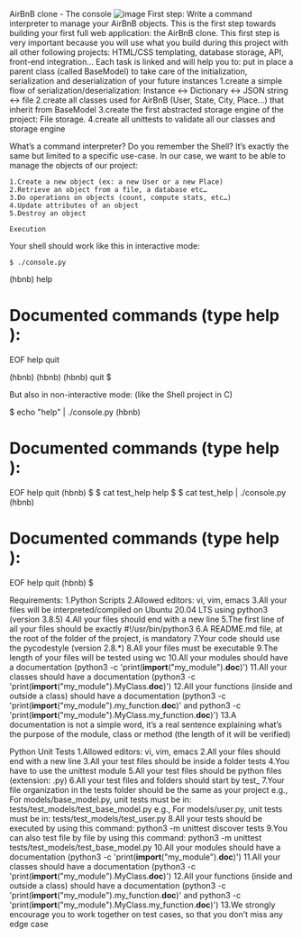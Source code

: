 AirBnB clone - The console
![image](https://user-images.githubusercontent.com/113606328/223416158-c7e16fd3-6d94-4202-a5f7-6c931c617949.png)
First step: Write a command interpreter to manage your AirBnB objects.
This is the first step towards building your first full web application: the AirBnB clone. This first step is very important because you will use what you build during this project with all other following projects: HTML/CSS templating, database storage, API, front-end integration…
Each task is linked and will help you to:
   put in place a parent class (called BaseModel) to take care of the initialization, serialization and deserialization of your future instances
   1.create a simple flow of serialization/deserialization: Instance <-> Dictionary <-> JSON string <-> file
   2.create all classes used for AirBnB (User, State, City, Place…) that inherit from BaseModel
   3.create the first abstracted storage engine of the project: File storage.
   4.create all unittests to validate all our classes and storage engine
   
   What’s a command interpreter?
Do you remember the Shell? It’s exactly the same but limited to a specific use-case. In our case, we want to be able to manage the objects of our project:

    1.Create a new object (ex: a new User or a new Place)
    2.Retrieve an object from a file, a database etc…
    3.Do operations on objects (count, compute stats, etc…)
    4.Update attributes of an object
    5.Destroy an object
    
    Execution
 Your shell should work like this in interactive mode:
 
    $ ./console.py
   (hbnb) help

   Documented commands (type help <topic>):
   ========================================
   EOF  help  quit

   (hbnb) 
   (hbnb) 
   (hbnb) quit
   $

But also in non-interactive mode: (like the Shell project in C)

   $ echo "help" | ./console.py
   (hbnb)

   Documented commands (type help <topic>):
   ========================================
   EOF  help  quit
   (hbnb) 
   $
   $ cat test_help
   help
   $
   $ cat test_help | ./console.py
   (hbnb)

   Documented commands (type help <topic>):
   ========================================
   EOF  help  quit
   (hbnb) 
   $


Requirements:
   1.Python Scripts
   2.Allowed editors: vi, vim, emacs
   3.All your files will be interpreted/compiled on Ubuntu 20.04 LTS using python3 (version 3.8.5)
   4.All your files should end with a new line
   5.The first line of all your files should be exactly #!/usr/bin/python3
   6.A README.md file, at the root of the folder of the project, is mandatory
   7.Your code should use the pycodestyle (version 2.8.*)
   8.All your files must be executable
   9.The length of your files will be tested using wc
   10.All your modules should have a documentation (python3 -c 'print(__import__("my_module").__doc__)')
   11.All your classes should have a documentation (python3 -c 'print(__import__("my_module").MyClass.__doc__)')
   12.All your functions (inside and outside a class) should have a documentation (python3 -c 'print(__import__("my_module").my_function.__doc__)' and python3 -c 'print(__import__("my_module").MyClass.my_function.__doc__)')
   13.A documentation is not a simple word, it’s a real sentence explaining what’s the purpose of the module, class or method (the length of it will be verified)

 Python Unit Tests
   1.Allowed editors: vi, vim, emacs
   2.All your files should end with a new line
   3.All your test files should be inside a folder tests
   4.You have to use the unittest module
   5.All your test files should be python files (extension: .py)
   6.All your test files and folders should start by test_
   7.Your file organization in the tests folder should be the same as your project
   e.g., For models/base_model.py, unit tests must be in: tests/test_models/test_base_model.py
   e.g., For models/user.py, unit tests must be in: tests/test_models/test_user.py
   8.All your tests should be executed by using this command: python3 -m unittest discover tests
   9.You can also test file by file by using this command: python3 -m unittest tests/test_models/test_base_model.py
   10.All your modules should have a documentation (python3 -c 'print(__import__("my_module").__doc__)')
   11.All your classes should have a documentation (python3 -c 'print(__import__("my_module").MyClass.__doc__)')
   12.All your functions (inside and outside a class) should have a documentation (python3 -c 'print(__import__("my_module").my_function.__doc__)' and python3 -c 'print(__import__("my_module").MyClass.my_function.__doc__)')
   13.We strongly encourage you to work together on test cases, so that you don’t miss any edge case


